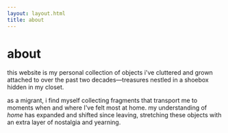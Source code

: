 ```yaml
---
layout: layout.html
title: about
---
```


# about 

this website is my personal collection of objects i've cluttered and grown attached to over the past two decades—treasures nestled in a shoebox hidden in my closet.

as a migrant, i find myself collecting fragments that transport me to moments when and where I've felt most at home. my understanding of _home_ has expanded and shifted since leaving, stretching these objects with an extra layer of nostalgia and yearning. 


